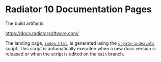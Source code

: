 
# Radiator 10 Documentation Pages

The build artifacts.

https://docs.radiatorsoftware.com/

The landing page, [`index.html`](index.html), is generated using the [`create-index.mts`](./create-index.mts)
script. This script is automatically executen when a new docs version is
released or when the script is edited on the `main` branch.
